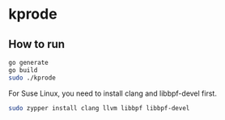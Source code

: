 # kprode

## How to run

 ```bash
go generate
go build
sudo ./kprode
```

For Suse Linux, you need to install clang and libbpf-devel first.

```bash
sudo zypper install clang llvm libbpf libbpf-devel
```
